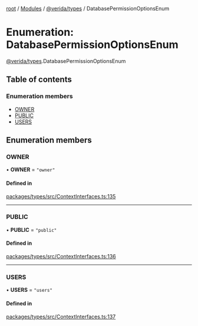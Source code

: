 [root](../README.md) / [Modules](../modules.md) / [@verida/types](../modules/verida_types.md) / DatabasePermissionOptionsEnum

# Enumeration: DatabasePermissionOptionsEnum

[@verida/types](../modules/verida_types.md).DatabasePermissionOptionsEnum

## Table of contents

### Enumeration members

- [OWNER](verida_types.DatabasePermissionOptionsEnum.md#owner)
- [PUBLIC](verida_types.DatabasePermissionOptionsEnum.md#public)
- [USERS](verida_types.DatabasePermissionOptionsEnum.md#users)

## Enumeration members

### OWNER

• **OWNER** = `"owner"`

#### Defined in

[packages/types/src/ContextInterfaces.ts:135](https://github.com/verida/verida-js/blob/032961c/packages/types/src/ContextInterfaces.ts#L135)

___

### PUBLIC

• **PUBLIC** = `"public"`

#### Defined in

[packages/types/src/ContextInterfaces.ts:136](https://github.com/verida/verida-js/blob/032961c/packages/types/src/ContextInterfaces.ts#L136)

___

### USERS

• **USERS** = `"users"`

#### Defined in

[packages/types/src/ContextInterfaces.ts:137](https://github.com/verida/verida-js/blob/032961c/packages/types/src/ContextInterfaces.ts#L137)
